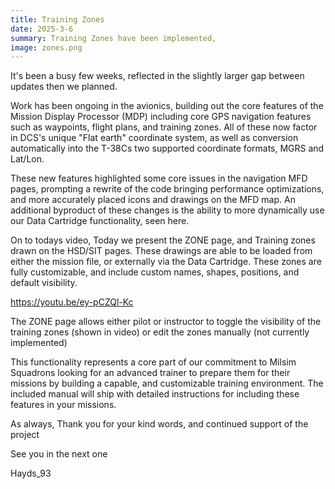 ```yaml
---
title: Training Zones
date: 2025-3-6
summary: Training Zones have been implemented,
image: zones.png
---
```


It's been a busy few weeks, reflected in the slightly larger gap between updates then we planned.

Work has been ongoing in the avionics, building out the core features of the Mission Display Processor (MDP) including core GPS navigation features such as waypoints, flight plans, and training zones. All of these now factor in DCS's unique "Flat earth" coordinate system, as well as conversion automatically into the T-38Cs two supported coordinate formats, MGRS and Lat/Lon.

These new features highlighted some core issues in the navigation MFD pages, prompting a rewrite of the code bringing performance optimizations, and more accurately placed icons and drawings on the MFD map. An additional byproduct of these changes is the ability to more dynamically use our Data Cartridge functionality, seen here.

On to todays video, Today we present the ZONE page, and Training zones drawn on the HSD/SIT pages. These drawings are able to be loaded from either the mission file, or externally via the Data Cartridge. These zones are fully customizable, and include custom names, shapes, positions, and default visibility.

https://youtu.be/ey-pCZQl-Kc

The ZONE page allows either pilot or instructor to toggle the visibility of the training zones (shown in video) or edit the zones manually (not currently implemented)

This functionality represents a core part of our commitment to Milsim Squadrons looking for an advanced trainer to prepare them for their missions by building a capable, and customizable training environment. The included manual will ship with detailed instructions for including these features in your missions.

As always, Thank you for your kind words, and continued support of the project

See you in the next one

Hayds_93

